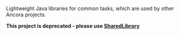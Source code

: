 Lightweight Java libraries for common tasks, which are used by other Ancora projects.


**This project is deprecated - please use [SharedLibrary](http://code.google.com/p/ancora-sharedlibrary/)**